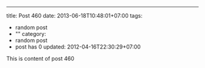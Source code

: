 ---
title: Post 460
date: 2013-06-18T10:48:01+07:00
tags:
  - random post
  - ""
category:
  - random post
  - post has 0
updated: 2012-04-16T22:30:29+07:00

This is content of post 460
